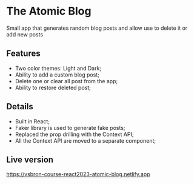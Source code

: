 # The Atomic Blog

Small app that generates random blog posts and allow use to delete it or add new posts

## Features

- Two color themes: Light and Dark;
- Ability to add a custom blog post;
- Delete one or clear all post from the app;
- Ability to restore deleted post;

## Details

- Built in React;
- Faker library is used to generate fake posts;
- Replaced the prop drilling with the Context API;
- All the Context API are moved to a separate component;

## Live version

https://vsbron-course-react2023-atomic-blog.netlify.app
